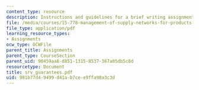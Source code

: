 ```yaml
---
content_type: resource
description: Instructions and guidelines for a brief writing assignment.
file: /media/courses/15-778-management-of-supply-networks-for-products-and-services-summer-2004/981b77d49499d41ab7cee9ffa98a3c3d_srv_guarantees.pdf
file_type: application/pdf
learning_resource_types:
- Assignments
ocw_type: OCWFile
parent_title: Assignments
parent_type: CourseSection
parent_uid: 90459aa8-d851-1315-8537-367a05db5c8d
resourcetype: Document
title: srv_guarantees.pdf
uid: 981b77d4-9499-d41a-b7ce-e9ffa98a3c3d
---
```

